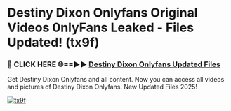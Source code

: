 # Destiny Dixon Onlyfans Original Videos 0nlyFans Leaked - Files Updated! (tx9f)

<h3>🔴 CLICK HERE 🌐==►► <a href="https://tinyurl.com/2wckxsce" rel="nofollow">Destiny Dixon Onlyfans Updated Files</a></h3>

Get Destiny Dixon Onlyfans and all content. Now you can access all videos and pictures of Destiny Dixon Onlyfans. New Updated Files 2025!

[![tx9f](https://i.imgur.com/AFduVYN.gif)](https://tinyurl.com/2wckxsce)
